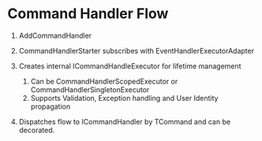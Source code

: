 # Command Handler Flow


1. AddCommandHandler
2. CommandHandlerStarter subscribes with EventHandlerExecutorAdapter
3. Creates internal ICommandHandleExecutor<THandle> for lifetime management
    
    1. Can be CommandHandlerScopedExecutor or CommandHandlerSingletonExecutor
    2. Supports Validation, Exception handling and User Identity propagation

4. Dispatches flow to ICommandHandler<TCommand> by TCommand and can be decorated.